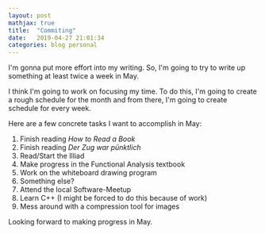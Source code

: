 ```yaml
---
layout: post
mathjax: true
title:  "Commiting"
date:   2019-04-27 21:01:34
categories: blog personal
---
```


I'm gonna put more effort into my writing. So, I'm going to try to write up
something at least twice a week in May.

I think I'm going to work on focusing my time. To do this, I'm going to create
a rough schedule for the month and from there, I'm going to create  schedule
for every week.

Here are a few concrete tasks I want to accomplish in May:
1. Finish reading *How to Read a Book*
2. Finish reading *Der Zug war pünktlich*
3. Read/Start the Illiad
4. Make progress in the Functional Analysis textbook
5. Work on the whiteboard drawing program
7. Something else?
8. Attend the local Software-Meetup
9. Learn C++ (I might be forced to do this because of work)
10. Mess around with a compression tool for images

Looking forward to making progress in May.

